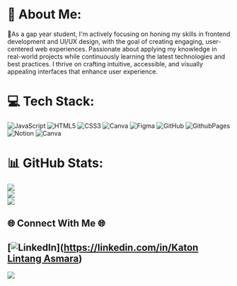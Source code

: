 # 💫 About Me:
🌱As a gap year student, I'm actively focusing on honing my skills in frontend development and UI/UX design, with the goal of creating engaging, user-centered web experiences. Passionate about applying my knowledge in real-world projects while continuously learning the latest technologies and best practices. I thrive on crafting intuitive, accessible, and visually appealing interfaces that enhance user experience.<br>

# 💻 Tech Stack:
![JavaScript](https://img.shields.io/badge/javascript-%23323330.svg?style=for-the-badge&logo=javascript&logoColor=%23F7DF1E) ![HTML5](https://img.shields.io/badge/html5-%23E34F26.svg?style=for-the-badge&logo=html5&logoColor=white) ![CSS3](https://img.shields.io/badge/css3-%231572B6.svg?style=for-the-badge&logo=css3&logoColor=white) ![Canva](https://img.shields.io/badge/Canva-%2300C4CC.svg?style=for-the-badge&logo=Canva&logoColor=white) ![Figma](https://img.shields.io/badge/figma-%23F24E1E.svg?style=for-the-badge&logo=figma&logoColor=white) ![GitHub](https://img.shields.io/badge/github-%23121011.svg?style=for-the-badge&logo=github&logoColor=white) ![GithubPages](https://img.shields.io/badge/github%20pages-121013?style=for-the-badge&logo=github&logoColor=white) ![Notion](https://img.shields.io/badge/Notion-%23000000.svg?style=for-the-badge&logo=notion&logoColor=white) ![Canva](https://img.shields.io/badge/Canva-%2300C4CC.svg?style=for-the-badge&logo=Canva&logoColor=white)
# 📊 GitHub Stats:
![](https://github-readme-stats.vercel.app/api?username=WhatYouWaitingFor&theme=dark&hide_border=false&include_all_commits=false&count_private=false)<br/>
![](https://github-readme-streak-stats.herokuapp.com/?user=WhatYouWaitingFor&theme=dark&hide_border=false)<br/>
![](https://github-readme-stats.vercel.app/api/top-langs/?username=WhatYouWaitingFor&theme=dark&hide_border=false&include_all_commits=false&count_private=false&layout=compact)

## 🌐 Connect With Me 🌐
[![LinkedIn](https://img.shields.io/badge/LinkedIn-%230077B5.svg?logo=linkedin&logoColor=white)]([https://linkedin.com/in/Katon Lintang Asmara](https://www.linkedin.com/in/katonlintangasmara?lipi=urn%3Ali%3Apage%3Ad_flagship3_profile_view_base_contact_details%3Bzicz1IDdT2%2BJaVafaNuAFw%3D%3D)) 
---
[![](https://visitcount.itsvg.in/api?id=WhatYouWaitingFor&icon=0&color=0)](https://visitcount.itsvg.in)

<!-- Proudly created with GPRM ( https://gprm.itsvg.in ) -->
